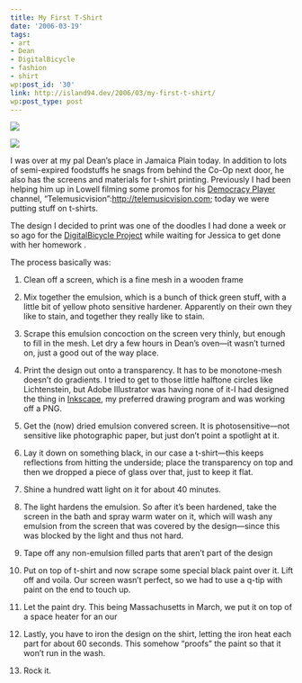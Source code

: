 ```yaml
---
title: My First T-Shirt
date: '2006-03-19'
tags:
- art
- Dean
- DigitalBicycle
- fashion
- shirt
wp:post_id: '30'
link: http://island94.dev/2006/03/my-first-t-shirt/
wp:post_type: post
---
```


[ ![](http://farm1.static.flickr.com/52/115055650_4e87ffadf4.jpg) ](http://www.flickr.com/photos/atomicworkshop/115055650/)

  [ ![](http://farm1.static.flickr.com/38/115054845_9f6bf03a4a.jpg) ](http://www.flickr.com/photos/atomicworkshop/115054845/)

I was over at my pal Dean’s place in Jamaica Plain today. In addition to lots of semi-expired foodstuffs he snags from behind the Co-Op next door, he also has the screens and materials for t-shirt printing. Previously I had been helping him up in Lowell filming some promos for his [Democracy Player](http://getdemocracy.com) channel, “Telemusicvision”:http://telemusicvision.com; today we were putting stuff on t-shirts.

The design I decided to print was one of the doodles I had done a week or so ago for the [DigitalBicycle Project](http://Digitalbicycle.com) while waiting for Jessica to get done with her homework .

The process basically was:  

    
1. Clean off a screen, which is a fine mesh in a wooden frame
    
2. Mix together the emulsion, which is a bunch of thick green stuff, with a little bit of yellow photo sensitive hardener. Apparently on their own they like to stain, and together they really like to stain.
    
3. Scrape this emulsion concoction on the screen very thinly, but enough to fill in the mesh. Let dry a few hours in Dean’s oven—it wasn’t turned on, just a good out of the way place.
    
4. Print the design out onto a transparency. It has to be monotone-mesh doesn’t do gradients. I tried to get to those little halftone circles like Lichtenstein, but Adobe Illustrator was having none of it-I had designed the thing in [Inkscape](http://inkscape.org), my preferred drawing program and was working off a PNG.
    
5. Get the (now) dried emulsion convered screen. It is photosensitive—not sensitive like photographic paper, but just don’t point a spotlight at it.
    
6. Lay it down on something black, in our case a t-shirt—this keeps reflections from hitting the underside; place the transparency on top and then we dropped a piece of glass over that, just to keep it flat.
    
7. Shine a hundred watt light on it for about 40 minutes.
    
8. The light hardens the emulsion. So after it’s been hardened, take the screen in the bath and spray warm water on it, which will wash any emulsion from the screen that was covered by the design—since this was blocked by the light and thus not hard.
    
9. Tape off any non-emulsion filled parts that aren’t part of the design
    
10. Put on top of t-shirt and now scrape some special black paint over it. Lift off and voila. Our screen wasn’t perfect, so we had to use a q-tip with paint on the end to touch up.
    
11. Let the paint dry. This being Massachusetts in March, we put it on top of a space heater for an our
    
12. Lastly, you have to iron the design on the shirt, letting the iron heat each part for about 60 seconds. This somehow “proofs” the paint so that it won’t run in the wash.
    
13. Rock it.
